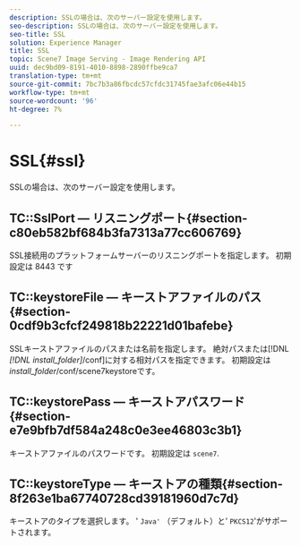 ```yaml
---
description: SSLの場合は、次のサーバー設定を使用します。
seo-description: SSLの場合は、次のサーバー設定を使用します。
seo-title: SSL
solution: Experience Manager
title: SSL
topic: Scene7 Image Serving - Image Rendering API
uuid: dec9bd09-8191-4010-8898-2890ffbe9ca7
translation-type: tm+mt
source-git-commit: 7bc7b3a86fbcdc57cfdc31745fae3afc06e44b15
workflow-type: tm+mt
source-wordcount: '96'
ht-degree: 7%

---
```



# SSL{#ssl}

SSLの場合は、次のサーバー設定を使用します。

## TC::SslPort — リスニングポート{#section-c80eb582bf684b3fa7313a77cc606769}

SSL接続用のプラットフォームサーバーのリスニングポートを指定します。 初期設定は 8443 です

## TC::keystoreFile — キーストアファイルのパス{#section-0cdf9b3cfcf249818b22221d01bafebe}

SSLキーストアファイルのパスまたは名前を指定します。 絶対パスまたは[!DNL *[!DNL install_folder]*/conf]に対する相対パスを指定できます。 初期設定は&#x200B;*install_folder*/conf/scene7keystoreです。

## TC::keystorePass — キーストアパスワード{#section-e7e9bfb7df584a248c0e3ee46803c3b1}

キーストアファイルのパスワードです。 初期設定は `scene7`.

## TC::keystoreType — キーストアの種類{#section-8f263e1ba67740728cd39181960d7c7d}

キーストアのタイプを選択します。 &#39; `Java'` （デフォルト）と&#39; `PKCS12`&#39;がサポートされます。
